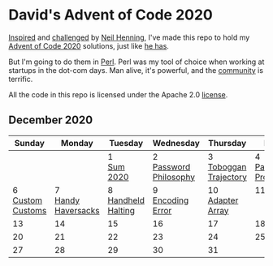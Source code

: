 # David's Advent of Code 2020

[Inspired](https://www.duskborn.com/posts/aoc2020/) and [challenged](https://twitter.com/sheredom/status/1333874669565435904)
by [Neil Henning](https://github.com/sheredom), I've made this repo to
hold my [Advent of Code 2020](https://adventofcode.com/2020)
solutions, just like [he has](https://github.com/sheredom/AOC2020).

But I'm going to do them in [Perl](https://www.perl.org/).
Perl was my tool of choice when working at startups in the dot-com days.
Man alive, it's powerful, and the [community](https://www.cpan.org/) is terrific.

All the code in this repo is licensed under the Apache 2.0 [license](LICENSE).

## December 2020

<table>
 <thead>
   <th>Sunday
   <th>Monday
   <th>Tuesday
   <th>Wednesday
   <th>Thursday
   <th>Friday
   <th>Saturday
 </thead>
 <tr valign=top>
  <td>
  <td>
  <td>1<br><a href="1">Sum  2020</a>
  <td>2<br><a href="2">Password<br>Philosophy</a>
  <td>3<br><a href="3">Toboggan<br>Trajectory</a>
  <td>4<br><a href="4">Passport<br>Processing</a>
  <td>5<br><a href="5">Binary<br>Boarding</a>
 </tr>
 <tr valign=top>
  <td>6<br><a href="6">Custom<br>Customs</a>
  <td>7<br><a href="7">Handy<br>Haversacks</a>
  <td>8<br><a href="8">Handheld<br>Halting</a>
  <td>9<br><a href="9">Encoding<br>Error</a>
  <td>10<br><a href="9">Adapter<br>Array</a>
  <td>11
  <td>12
 </tr>
 <tr valign=top>
  <td>13
  <td>14
  <td>15
  <td>16
  <td>17
  <td>18
  <td>19
 </tr>
 <tr valign=top>
  <td>20
  <td>21
  <td>22
  <td>23
  <td>24
  <td>25
  <td>26
 </tr>
 <tr valign=top>
  <td>27
  <td>28
  <td>29
  <td>30
  <td>31
  <td>
  <td>
 </tr>
</table>
